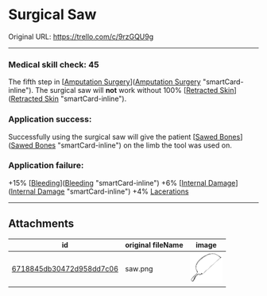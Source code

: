 # Surgical Saw

Original URL: https://trello.com/c/9rzGQU9g

---

### Medical skill check: 45

The fifth step in [[Amputation Surgery](../Procedures/Amputation%20Surgery.md)]([Amputation Surgery](../Procedures/Amputation%20Surgery.md) "smartCard-inline"). The surgical saw will **not** work without 100% [[Retracted Skin](../Surgery/Retracted%20Skin.md)]([Retracted Skin](../Surgery/Retracted%20Skin.md) "smartCard-inline").

### Application success:

Successfully using the surgical saw will give the patient [[Sawed Bones](../Surgery/Sawed%20Bones.md)]([Sawed Bones](../Surgery/Sawed%20Bones.md) "smartCard-inline") on the limb the tool was used on.

### Application failure:

\+15% [[Bleeding](../Any%20bodypart/Bleeding.md)]([Bleeding](../Any%20bodypart/Bleeding.md) "smartCard-inline")
\+6% [[Internal Damage](../Any%20bodypart/archived/Internal%20Damage.md)]([Internal Damage](../Any%20bodypart/archived/Internal%20Damage.md) "smartCard-inline")
\+4% [Lacerations]([Wounds](../Any%20bodypart/archived/Wounds.md) "‌")

---

## Attachments

id | original fileName | image
---|---|---
[6718845db30472d958dd7c06](./Surgical%20Saw%20-%20Attachments/6718845db30472d958dd7c06.png) | saw.png | ![saw.png\|200](./Surgical%20Saw%20-%20Attachments/6718845db30472d958dd7c06.png)